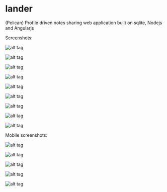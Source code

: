 # lander
(Pelican) Profile driven notes sharing web application built on sqlite, Nodejs and Angularjs

Screenshots:

![alt tag](http://i.imgur.com/ucRkUYs.png)

![alt tag](http://i.imgur.com/IcPN4C3.png)

![alt tag](http://i.imgur.com/c7u7EVp.png)

![alt tag](http://i.imgur.com/4VzoigL.png?1)

![alt tag](http://i.imgur.com/5ja2NP2.png?1)

![alt tag](http://i.imgur.com/CoPdXfz.png?1)

![alt tag](http://i.imgur.com/6tbv73f.png?1)

![alt tag](http://i.imgur.com/199hD3C.png?1)

![alt tag](http://i.imgur.com/YbILUe5.png?1)

Mobile screenshots:

![alt tag](http://i.imgur.com/S4zfap1.png?1)

![alt tag](http://i.imgur.com/mQSAJdv.png?1)

![alt tag](http://i.imgur.com/F184KJ3.png?1)

![alt tag](http://i.imgur.com/IAId02J.png?1)

![alt tag](http://i.imgur.com/2K5lZXi.png?1)

